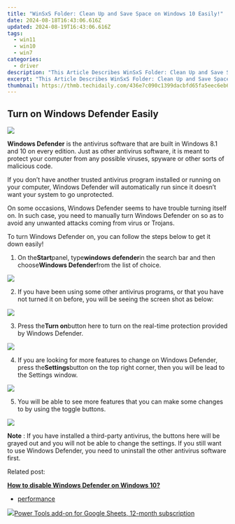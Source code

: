 ```yaml
---
title: "WinSxS Folder: Clean Up and Save Space on Windows 10 Easily!"
date: 2024-08-18T16:43:06.616Z
updated: 2024-08-19T16:43:06.616Z
tags:
  - win11
  - win10
  - win7
categories:
  - driver
description: "This Article Describes WinSxS Folder: Clean Up and Save Space on Windows 10 Easily!"
excerpt: "This Article Describes WinSxS Folder: Clean Up and Save Space on Windows 10 Easily!"
thumbnail: https://thmb.techidaily.com/436e7c090c1399dacbfd65fa5eec6eb667bcc5539d8f70bb67561d5aae5ff3b5.jpg
---
```


## Turn on Windows Defender Easily

![](https://images.drivereasy.com/wp-content/uploads/2016/12/img_5860d975167a6-600x423.jpg)
  
**Windows Defender** is the  antivirus software that are built in Windows 8.1 and 10 on every edition. Just as other antivirus software, it is meant to protect your computer from any possible viruses, spyware or other sorts of malicious code.

 If you don’t have another trusted antivirus program installed or running on your computer, Windows Defender will automatically run since it doesn’t want your system to go unprotected.
  
On some occasions, Windows Defender seems to have trouble turning itself on. In such case, you need to manually turn Windows Defender on so as to avoid any unwanted attacks coming from virus or Trojans.
  
To turn Windows Defender on, you can follow the steps below to get it down easily!
  
1) On the**Start**panel, type**windows defender**in the search bar and then choose**Windows Defender**from the list of choice.
  
![](https://images.drivereasy.com/wp-content/uploads/2016/12/img_5860dd8ed1238-331x600.jpg)
  
 2) If you have been using some other antivirus programs, or that you have not turned it on before, you will be seeing the screen shot as below:
  
![](https://images.drivereasy.com/wp-content/uploads/2016/12/img_5860deb17b46c-600x425.jpg)

3) Press the**Turn on**button here to turn on the real-time protection provided by Windows Defender.
  
![](https://images.drivereasy.com/wp-content/uploads/2016/12/img_5860df1809e45-600x422.jpg)

4) If you are looking for more features to change on Windows Defender, press the**Settings**button on the top right corner, then you will be lead to the Settings window.
  
![](https://images.drivereasy.com/wp-content/uploads/2016/12/img_5860df63c473d-600x425.jpg)
  
 5) You will be able to see more features that you can make some changes to by using the toggle buttons.  
  
![](https://images.drivereasy.com/wp-content/uploads/2016/12/img_5860dfa67511e-600x505.jpg)
  
**Note** : If you have installed a third-party antivirus, the buttons here will be grayed out and you will not be able to change the settings. If you still want to use Windows Defender, you need to uninstall the other antivirus software first.  
  
 Related post:

[**How to disable Windows Defender on Windows 10?**](https://tools.techidaily.com/drivereasy/download/)

* [performance](https://tools.techidaily.com/drivereasy/download/)

<ins class="adsbygoogle"
     style="display:block"
     data-ad-format="autorelaxed"
     data-ad-client="ca-pub-7571918770474297"
     data-ad-slot="1223367746"></ins>



<ins class="adsbygoogle"
     style="display:block"
     data-ad-client="ca-pub-7571918770474297"
     data-ad-slot="8358498916"
     data-ad-format="auto"
     data-full-width-responsive="true"></ins>



<!-- affiliate ads begin -->
<a href="https://secure.2checkout.com/order/checkout.php?PRODS=4721564&QTY=1&AFFILIATE=108875&CART=1"><img src="https://secure.avangate.com/images/merchant/c14a8df1e1b4d5297e9cb30cb34d5a00/products/copy_power-tools-48.png" border="0">Power Tools add-on for Google Sheets, 12-month subscription</a>
<!-- affiliate ads end -->